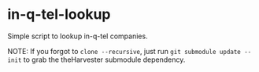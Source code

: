 # in-q-tel-lookup

Simple script to lookup in-q-tel companies.

NOTE: If you forgot to `clone --recursive`, just run `git submodule update --init` to grab the theHarvester submodule dependency.